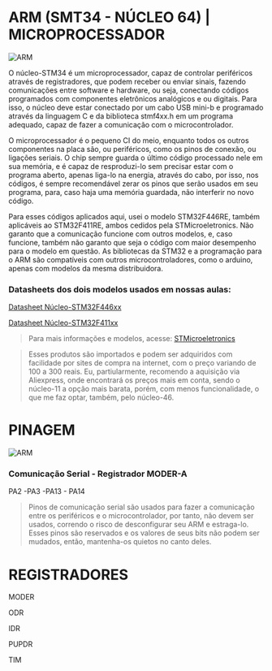 # ARM (SMT34 - NÚCLEO 64) | MICROPROCESSADOR
![ARM](https://i.imgur.com/IiONPyd.jpeg)

O núcleo-STM34 é um microprocessador, capaz de controlar periféricos através de registradores, que podem receber ou enviar sinais, fazendo comunicações entre software e hardware, ou seja, conectando códigos programados com componentes eletrônicos analógicos e ou digitais. Para isso, o núcleo deve estar conectado por um cabo USB mini-b e programado através da linguagem C e da biblioteca stmf4xx.h em um programa adequado, capaz de fazer a comunicação com o microcontrolador.

O microprocessador é o pequeno CI do meio, enquanto todos os outros componentes na placa são, ou periféricos, como os pinos de conexão, ou ligações seriais. O chip sempre guarda o último código processado nele em sua memória, e é capaz de resproduzi-lo sem precisar estar com o programa aberto, apenas liga-lo na energia, através do cabo, por isso, nos códigos, é sempre recomendável zerar os pinos que serão usados em seu programa, para, caso haja uma memória guardada, não interferir no novo código.

Para esses códigos aplicados aqui, usei o modelo STM32F446RE, também aplicáveis ao STM32F411RE, ambos cedidos pela STMicroeletronics. Não garanto que a comunicação funcione com outros modelos, e, caso funcione, também não garanto que seja o código com maior desempenho para o modelo em questão. As bibliotecas da STM32 e a programação para o ARM são compatíveis com outros microcontroladores, como o arduino, apenas com modelos da mesma distribuidora.

### Datasheets dos dois modelos usados em nossas aulas:
[Datasheet Núcleo-STM32F446xx](https://www.st.com/resource/en/datasheet/stm32f446re.pdf)

[Datasheet Núcleo-STM32F411xx](https://www.st.com/resource/en/datasheet/stm32f411re.pdf)

> Para mais informações e modelos, acesse: [STMicroeletronics](https://www.st.com/content/st_com/en.html)

> Esses produtos são importados e podem ser adquiridos com facilidade por sites de compra na internet, com o preço variando de 100 a 300 reais. Eu, partiularmente, recomendo a aquisição via Aliexpress, onde encontrará os preços mais em conta, sendo o núcleo-11 a opção mais barata, porém, com menos funcionalidade, o que me faz optar, também, pelo núcleo-46.
> 
# PINAGEM
![ARM](https://i.imgur.com/W6CxsfE.png)

### Comunicação Serial - Registrador MODER-A
PA2 -PA3 -PA13 - PA14

> Pinos de comunicação serial são usados para fazer a comunicação entre os periféricos e o microcontrolador, por tanto, não devem ser usados, correndo o risco de desconfigurar seu ARM e estraga-lo. Esses pinos são reservados e os valores de seus bits não podem ser mudados, então, mantenha-os quietos no canto deles.

# REGISTRADORES

MODER

ODR

IDR

PUPDR

TIM



